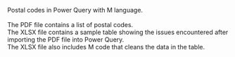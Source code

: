 Postal codes in Power Query with M language.
<br><br>
The PDF file contains a list of postal codes.
<br>
The XLSX file contains a sample table showing the issues encountered after importing the PDF file into Power Query.
<br>
The XLSX file also includes M code that cleans the data in the table.
